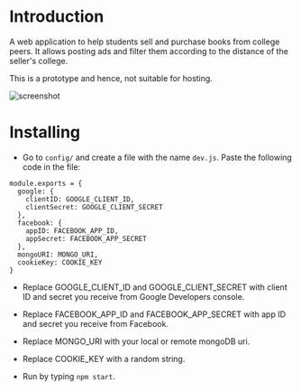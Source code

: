 # Introduction

A web application to help students sell and purchase books from college peers. It allows posting ads
and filter them according to the distance of the seller's college.

This is a prototype and hence, not suitable for hosting.

![screenshot](https://i.imgur.com/4oBh7GG.png)

# Installing

- Go to `config/` and create a file with the name `dev.js`. Paste the following code in the file:

```
module.exports = {
  google: {
    clientID: GOOGLE_CLIENT_ID,
    clientSecret: GOOGLE_CLIENT_SECRET
  },
  facebook: {
    appID: FACEBOOK_APP_ID,
    appSecret: FACEBOOK_APP_SECRET
  },
  mongoURI: MONGO_URI,
  cookieKey: COOKIE_KEY
}
```

- Replace GOOGLE_CLIENT_ID and GOOGLE_CLIENT_SECRET with client ID and secret you receive from Google Developers console.

- Replace FACEBOOK_APP_ID and FACEBOOK_APP_SECRET with app ID and secret you receive from Facebook.

- Replace MONGO_URI with your local or remote mongoDB uri.

- Replace COOKIE_KEY with a random string.

- Run by typing `npm start`.

